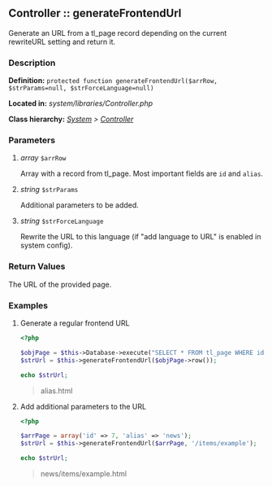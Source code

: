 
Controller :: generateFrontendUrl
-------------------------------------------

Generate an URL from a tl_page record depending on the current rewriteURL setting and return it.


### Description ###

**Definition:** `protected function generateFrontendUrl($arrRow, $strParams=null, $strForceLanguage=null)`

**Located in:** *system/libraries/Controller.php*

**Class hierarchy:** *[System](../System.php) > [Controller](../Controller.php)*


### Parameters ###

1. *array* `$arrRow`

	Array with a record from tl_page. Most important fields are `id` and `alias`.

2. *string* `$strParams`

	Additional parameters to be added.

3. *string* `$strForceLanguage`

	Rewrite the URL to this language (if "add language to URL" is enabled in system config).


### Return Values ###

The URL of the provided page.


### Examples ###

1. Generate a regular frontend URL

	```php
	<?php

	$objPage = $this->Database->execute("SELECT * FROM tl_page WHERE id=1");
	$strUrl = $this->generateFrontendUrl($objPage->row());

	echo $strUrl;
	```
	> alias.html

2. Add additional parameters to the URL

	```php
	<?php

	$arrPage = array('id' => 7, 'alias' => 'news');
	$strUrl = $this->generateFrontendUrl($arrPage, '/items/example');

	echo $strUrl;
	```
	> news/items/example.html
